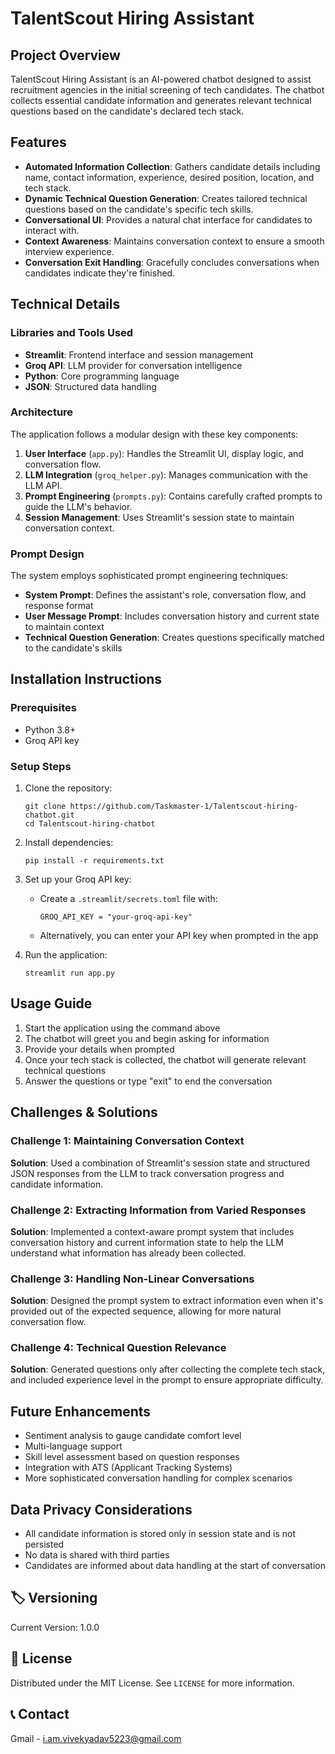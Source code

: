 # TalentScout Hiring Assistant

## Project Overview
TalentScout Hiring Assistant is an AI-powered chatbot designed to assist recruitment agencies in the initial screening of tech candidates. The chatbot collects essential candidate information and generates relevant technical questions based on the candidate's declared tech stack.

## Features
- **Automated Information Collection**: Gathers candidate details including name, contact information, experience, desired position, location, and tech stack.
- **Dynamic Technical Question Generation**: Creates tailored technical questions based on the candidate's specific tech skills.
- **Conversational UI**: Provides a natural chat interface for candidates to interact with.
- **Context Awareness**: Maintains conversation context to ensure a smooth interview experience.
- **Conversation Exit Handling**: Gracefully concludes conversations when candidates indicate they're finished.

## Technical Details

### Libraries and Tools Used
- **Streamlit**: Frontend interface and session management
- **Groq API**: LLM provider for conversation intelligence
- **Python**: Core programming language
- **JSON**: Structured data handling

### Architecture
The application follows a modular design with these key components:

1. **User Interface** (`app.py`): Handles the Streamlit UI, display logic, and conversation flow.
2. **LLM Integration** (`groq_helper.py`): Manages communication with the LLM API.
3. **Prompt Engineering** (`prompts.py`): Contains carefully crafted prompts to guide the LLM's behavior.
4. **Session Management**: Uses Streamlit's session state to maintain conversation context.

### Prompt Design
The system employs sophisticated prompt engineering techniques:

- **System Prompt**: Defines the assistant's role, conversation flow, and response format
- **User Message Prompt**: Includes conversation history and current state to maintain context
- **Technical Question Generation**: Creates questions specifically matched to the candidate's skills

## Installation Instructions

### Prerequisites
- Python 3.8+
- Groq API key

### Setup Steps

1. Clone the repository:
   ```
   git clone https://github.com/Taskmaster-1/Talentscout-hiring-chatbot.git
   cd Talentscout-hiring-chatbot
   ```

2. Install dependencies:
   ```
   pip install -r requirements.txt
   ```

3. Set up your Groq API key:
   - Create a `.streamlit/secrets.toml` file with:
     ```
     GROQ_API_KEY = "your-groq-api-key"
     ```
   - Alternatively, you can enter your API key when prompted in the app

4. Run the application:
   ```
   streamlit run app.py
   ```

## Usage Guide

1. Start the application using the command above
2. The chatbot will greet you and begin asking for information
3. Provide your details when prompted
4. Once your tech stack is collected, the chatbot will generate relevant technical questions
5. Answer the questions or type "exit" to end the conversation

## Challenges & Solutions

### Challenge 1: Maintaining Conversation Context
**Solution**: Used a combination of Streamlit's session state and structured JSON responses from the LLM to track conversation progress and candidate information.

### Challenge 2: Extracting Information from Varied Responses
**Solution**: Implemented a context-aware prompt system that includes conversation history and current information state to help the LLM understand what information has already been collected.

### Challenge 3: Handling Non-Linear Conversations
**Solution**: Designed the prompt system to extract information even when it's provided out of the expected sequence, allowing for more natural conversation flow.

### Challenge 4: Technical Question Relevance
**Solution**: Generated questions only after collecting the complete tech stack, and included experience level in the prompt to ensure appropriate difficulty.

## Future Enhancements
- Sentiment analysis to gauge candidate comfort level
- Multi-language support
- Skill level assessment based on question responses
- Integration with ATS (Applicant Tracking Systems)
- More sophisticated conversation handling for complex scenarios

## Data Privacy Considerations
- All candidate information is stored only in session state and is not persisted
- No data is shared with third parties
- Candidates are informed about data handling at the start of conversation

## 🏷️ Versioning

Current Version: 1.0.0

## 📄 License

Distributed under the MIT License. See `LICENSE` for more information.


## 📞 Contact

Gmail - [i.am.vivekyadav5223@gmail.com](mailto:i.am.vivekyadav5223@gmail.com)